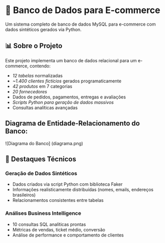 # 🏪 Banco de Dados para E-commerce

Um sistema completo de banco de dados MySQL para e-commerce com dados sintéticos gerados via Python.

## 📊 Sobre o Projeto

Este projeto implementa um banco de dados relacional para um e-commerce, contendo:

- *12 tabelas* normalizadas
- *~1.400 clientes fictícios* gerados programaticamente
- *42 produtos* em 7 categorias
- *20 fornecedores*
- Dados de pedidos, pagamentos, entregas e avaliações
- *Scripts Python para geração de dados massivos*
- Consultas analíticas avançadas

## Diagrama de Entidade-Relacionamento do Banco:
![Diagrama do Banco] (diagrama.png)

## 🎯 Destaques Técnicos

### Geração de Dados Sintéticos
- Dados criados via script Python com biblioteca Faker
- Informações realisticamente distribuídas (nomes, emails, endereços brasileiros)
- Relacionamentos consistentes entre tabelas

### Análises Business Intelligence
- 10 consultas SQL analíticas prontas
- Métricas de vendas, ticket médio, conversão
- Análise de performance e comportamento de clientes
